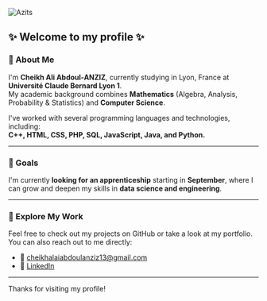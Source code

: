 ![Azits](https://github.com/user-attachments/assets/c2de0d5d-2113-4ead-b774-d4b3f5237660)

## ✨ Welcome to my profile ✨

### 👋 About Me

I'm **Cheikh Ali Abdoul-ANZIZ**, currently studying in Lyon, France at **Université Claude Bernard Lyon 1**.  
My academic background combines **Mathematics** (Algebra, Analysis, Probability & Statistics) and **Computer Science**.

I've worked with several programming languages and technologies, including:  
**C++, HTML, CSS, PHP, SQL, JavaScript, Java, and Python.**

---

### 🚀 Goals

I'm currently **looking for an apprenticeship** starting in **September**, where I can grow and deepen my skills in **data science and engineering**.

---

### 📁 Explore My Work

Feel free to check out my projects on GitHub or take a look at my portfolio.  
You can also reach out to me directly:

- 📧 cheikhalaiabdoulanziz13@gmail.com  
- 💼 [LinkedIn](https://www.linkedin.com/in/abdoul-anziz-cheikh-ali-559383238)

---

Thanks for visiting my profile!

